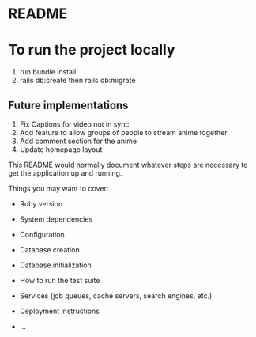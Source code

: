 # README

# To run the project locally 
1. run bundle install
2. rails db:create then rails db:migrate


## Future implementations
1. Fix Captions for video not in sync
2. Add feature to allow groups of people to stream anime together
3. Add comment section for the anime
4. Update homepage layout

This README would normally document whatever steps are necessary to get the
application up and running.

Things you may want to cover:

* Ruby version

* System dependencies

* Configuration

* Database creation

* Database initialization

* How to run the test suite

* Services (job queues, cache servers, search engines, etc.)

* Deployment instructions

* ...
